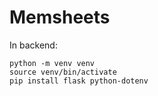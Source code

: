 # Memsheets

In backend:
```
python -m venv venv
source venv/bin/activate
pip install flask python-dotenv
```
